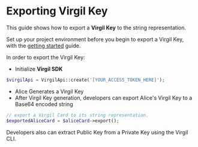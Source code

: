 # Exporting Virgil Key

This guide shows how to export a **Virgil Key** to the string representation.

Set up your project environment before you begin to export a Virgil Key, with the [getting started](/documentation/guides/configuration/client-configuration.md) guide.

In order to export the Virgil Key:

- Initialize **Virgil SDK**

```php
$virgilApi = VirgilApi::create('[YOUR_ACCESS_TOKEN_HERE]');
```

- Alice Generates a Virgil Key
- After Virgil Key generation, developers can export Alice's Virgil Key to a Base64 encoded string

```php
// export a Virgil Card to its string representation.
$exportedAliceCard = $aliceCard->export();
```

Developers also can extract Public Key from a Private Key using the Virgil CLI.
